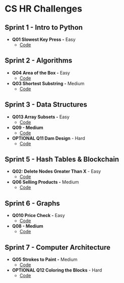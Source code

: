 # CS HR Challenges

## Sprint 1 - Intro to Python

- **Q01 Slowest Key Press -** Easy
  - [Code]()

## Sprint 2 - Algorithms

- **Q04 Area of the Box -** Easy
  - [Code]()
- **Q03 Shortest Substring -** Medium
  - [Code]()

## Sprint 3 - Data Structures

- **Q013 Array Subsets -** Easy
  - [Code]()
- **Q09 - Medium**
  - [Code]()
- **OPTIONAL Q11 Dam Design** - Hard
  - [Code]()

## Sprint 5 - Hash Tables & Blockchain

- **Q02: Delete Nodes Greater Than X** - Easy
  - [Code]()
- **Q06 Selling Products -** Medium
  - [Code]()

## Sprint 6 - Graphs

- **Q010 Price Check -** Easy
  - [Code]()
- **Q08 - Medium**
  - [Code]()

## Sprint 7 - Computer Architecture

- **Q05 Strokes to Paint -** Medium
  - [Code]()
- **OPTIONAL Q12 Coloring the Blocks** - Hard
  - [Code]()
